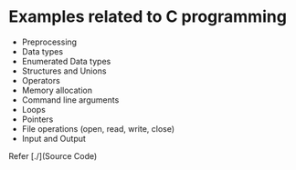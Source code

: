 # Examples related to C programming

 * Preprocessing
 * Data types
 * Enumerated Data types
 * Structures and Unions
 * Operators
 * Memory allocation
 * Command line arguments
 * Loops
 * Pointers
 * File operations (open, read, write, close)
 * Input and Output

Refer [./](Source Code)
